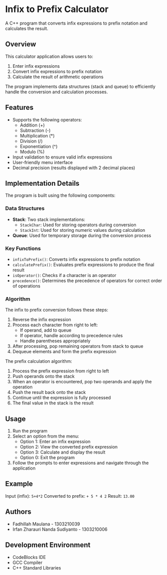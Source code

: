 # Infix to Prefix Calculator

A C++ program that converts infix expressions to prefix notation and calculates the result.

## Overview

This calculator application allows users to:
1. Enter infix expressions
2. Convert infix expressions to prefix notation
3. Calculate the result of arithmetic operations

The program implements data structures (stack and queue) to efficiently handle the conversion and calculation processes.

## Features

- Supports the following operators:
  - Addition (+)
  - Subtraction (-)
  - Multiplication (*)
  - Division (/)
  - Exponentiation (^)
  - Modulo (%)
- Input validation to ensure valid infix expressions
- User-friendly menu interface
- Decimal precision (results displayed with 2 decimal places)

## Implementation Details

The program is built using the following components:

### Data Structures
- **Stack**: Two stack implementations:
  - `StackChar`: Used for storing operators during conversion
  - `StackInt`: Used for storing numeric values during calculation
- **Queue**: Used for temporary storage during the conversion process

### Key Functions
- `infixToPrefix()`: Converts infix expressions to prefix notation
- `calculatePrefix()`: Evaluates prefix expressions to produce the final result
- `isOperator()`: Checks if a character is an operator
- `precedence()`: Determines the precedence of operators for correct order of operations

### Algorithm

The infix to prefix conversion follows these steps:
1. Reverse the infix expression
2. Process each character from right to left:
   - If operand, add to queue
   - If operator, handle according to precedence rules
   - Handle parentheses appropriately
3. After processing, pop remaining operators from stack to queue
4. Dequeue elements and form the prefix expression

The prefix calculation algorithm:
1. Process the prefix expression from right to left
2. Push operands onto the stack
3. When an operator is encountered, pop two operands and apply the operation
4. Push the result back onto the stack
5. Continue until the expression is fully processed
6. The final value in the stack is the result

## Usage

1. Run the program
2. Select an option from the menu:
   - Option 1: Enter an infix expression
   - Option 2: View the converted prefix expression
   - Option 3: Calculate and display the result
   - Option 0: Exit the program
3. Follow the prompts to enter expressions and navigate through the application

## Example

Input (infix): `5+4*2`
Converted to prefix: `+ 5 * 4 2`
Result: `13.00`

## Authors

- Fadhillah Maulana - 1303210039
- Irfan Zharauri Nanda Sudiyanto - 1303210006

## Development Environment

- CodeBlocks IDE
- GCC Compiler
- C++ Standard Libraries
